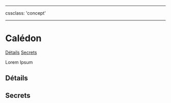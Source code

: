 
---

cssclass: 'concept'

---

# Calédon
<span class="nav">[Détails](#Détails) [Secrets](#Secrets)</span>

Lorem Ipsum

## Détails
## Secrets

